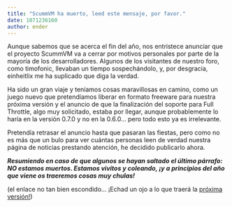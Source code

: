 ```yaml
---
title: "ScummVM ha muerto, leed este mensaje, por favor."
date: 1071236160
author: ender
---
```


Aunque sabemos que se acerca el fin del año, nos entristece anunciar que el proyecto ScummVM va a cerrar por motivos personales por parte de la mayoría de los desarrolladores. Algunos de los visitantes de nuestro foro, como timofonic, llevaban un tiempo sospechándolo, y, por desgracia, einheitlix me ha suplicado que diga la verdad.

Ha sido un gran viaje y teníamos cosas maravillosas en camino, como un juego nuevo que pretendíamos liberar en formato freeware para nuestra próxima versión y el anuncio de que la finalización del soporte para Full Throttle, algo muy solicitado, estaba por llegar, aunque probablemente lo haría en la versión 0.7.0 y no en la 0.6.0... pero todo esto ya es irrelevante.

Pretendía retrasar el anuncio hasta que pasaran las fiestas, pero como no es más que un bulo para ver cuántas personas leen de verdad nuestra página de noticias prestando atención, he decidido publicarlo ahora.

***Resumiendo en caso de que algunos se hayan saltado el último párrafo: NO estamos muertos. Estamos vivitos y coleando, ¡y a principios del año que viene os traeremos cosas muy chulas!***

(el enlace no tan bien escondido... ¡Echad un ojo a lo que traerá la [próxima versión!](https://github.com/scummvm/scummvm/raw/84247d9797ecee43205a5f64c1d5f555e8c69f3d/NEWS))
